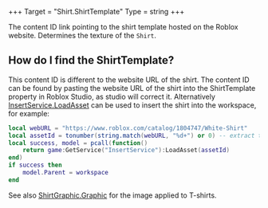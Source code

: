 +++
Target = "Shirt.ShirtTemplate"
Type = string
+++

The content ID link pointing to the shirt template hosted on the Roblox website. Determines the texture of the `Shirt`.## How do I find the ShirtTemplate?This content ID is different to the website URL of the shirt. The content ID can be found by pasting the website URL of the shirt into the ShirtTemplate property in Roblox Studio, as studio will correct it. Alternatively [InsertService.LoadAsset](https://developer.roblox.com/api-reference/function/InsertService/LoadAsset) can be used to insert the shirt into the workspace, for example:```lualocal webURL = "https://www.roblox.com/catalog/1804747/White-Shirt"local assetId = tonumber(string.match(webURL, "%d+") or 0) -- extract the numberlocal success, model = pcall(function() 	return game:GetService("InsertService"):LoadAsset(assetId) end)if success then 	model.Parent = workspaceend```See also [ShirtGraphic.Graphic](https://developer.roblox.com/api-reference/property/ShirtGraphic/Graphic) for the image applied to T-shirts.
